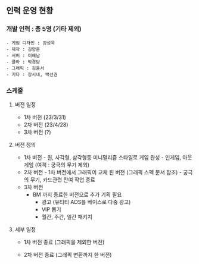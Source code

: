 ## 인력 운영 현황
### 개발 인력 : 총 5명 (기타 제외) 
    - 게임 디자인 : 강성욱
    - 제작 : 김양운
    - 서버 : 이해남
    - 클라 : 박경담
    - 그래픽 : 김윤서
    - 기타 : 장시내, 박선권

### 스케줄 
1) 버전 일정
    - 1차 버전 (23/3/31)
    - 2차 버전 (23/4/28)
    - 3차 버전 (?)
2) 버전 정의
    - 1차 버전
          - 원, 사각형, 삼각형등 미니멀리즘 스타일로 게임 완성 
          - 인게임, 아웃게임 (여객 : 궁극의 무기 제외)
    - 2차 버전 
          - 1차 버전에서 그래픽이 교체 된 버전 (그래픽 스펙 문서 참조)
          - 궁극의 무기, 카드관련 잔여 작업 종료
     - 3차 버전
          - BM 까지 종료한 버전으로 추가 기획 필요
            - 광고 (유티티 ADS를 베이스로 다중 광고)
            - VIP 뽑기
            - 월간, 주간, 일간 패키지 

3) 세부 일정
    - 1차 버전 종료 (그래픽을 제외한 버전)  

    - 2차 버전 종료 (그래픽 변환까지 한 버전)
 
